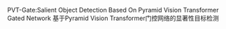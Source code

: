PVT-Gate:Salient Object Detection Based On Pyramid Vision Transformer Gated Network
基于Pyramid Vision Transformer门控网络的显著性目标检测
